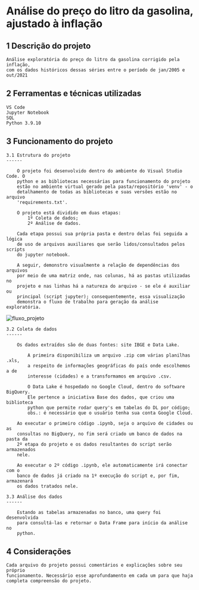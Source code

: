 # Análise do preço do litro da gasolina, ajustado à inflação

## 1 Descrição do projeto
	
	Análise exploratória do preço do litro da gasolina corrigido pela inflação,
	com os dados históricos dessas séries entre o período de jan/2005 e out/2021
	
## 2 Ferramentas e técnicas utilizadas
	
	VS Code
	Jupyter Notebook
	SQL
	Python 3.9.10

## 3 Funcionamento do projeto


	3.1 Estrutura do projeto
	------

		O projeto foi desenvolvido dentro do ambiente do Visual Studio Code. O 
		python e as bibliotecas necessárias para funcionamento do projeto
		estão no ambiente virtual gerado pela pasta/repositório 'venv' - o
		detalhamento de todas as bibliotecas e suas versões estão no arquivo
		'requirements.txt'.

		O projeto está dividido em duas etapas:
			1º Coleta de dados;
			2º Análise de dados.
		
		Cada etapa possui sua própria pasta e dentro delas foi seguida a lógica
		de uso de arquivos auxiliares que serão lidos/consultados pelos scripts
		do jupyter notebook.
		
		A seguir, demonstro visualmente a relação de dependências dos arquivos
		por meio de uma matriz onde, nas colunas, há as pastas utilizadas no
		projeto e nas linhas há a natureza do arquivo - se ele é auxiliar ou
		principal (script jupyter); consequentemente, essa visualização
		demonstra o fluxo de trabalho para geração da análise exploratória.
	
![fluxo_projeto](https://user-images.githubusercontent.com/126031404/222596604-c26a528d-8a4e-4a14-9b88-9ee6b79a0542.png)
  
	3.2 Coleta de dados
	------

		Os dados extraídos são de duas fontes: site IBGE e Data Lake.

			A primeira disponibiliza um arquivo .zip com várias planilhas .xls,
			a respeito de informações geográficas do país onde escolhemos a de
			interesse (cidades) e a transformamos em arquivo .csv.

			O Data Lake é hospedado no Google Cloud, dentro do software BigQuery.
			Ele pertence a iniciativa Base dos dados, que criou uma biblioteca
			python que permite rodar query's em tabelas do DL por código;
			obs.: é necessário que o usuário tenha sua conta Google Cloud.

		Ao executar o primeiro código .ipynb, seja o arquivo de cidades ou as
		consultas no BigQuery, no fim será criado um banco de dados na pasta da
		2º etapa do projeto e os dados resultantes do script serão armazenados
		nele.

		Ao executar o 2º código .ipynb, ele automaticamente irá conectar com o
		banco de dados já criado na 1º execução do script e, por fim, armazenará
		os dados tratados nele.
	
	3.3 Análise dos dados
	------

		Estando as tabelas armazenadas no banco, uma query foi desenvolvida
		para consultá-las e retornar o Data Frame para início da análise no
		python.

## 4 Considerações

	Cada arquivo do projeto possui comentários e explicações sobre seu próprio
	funcionamento. Necessário esse aprofundamento em cada um para que haja
	completa compreensão do projeto.